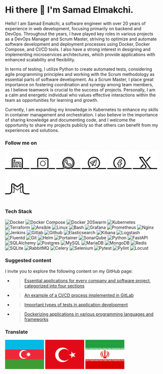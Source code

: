 # Hi there 👋 I'm Samad Elmakchi.

Hello! I am Samad Emakchi, a software engineer with over 20 years of experience in web development, focusing primarily on backend and DevOps. Throughout the years, I have played key roles in various projects as a DevOps Manager and Scrum Master, striving to optimize and automate software development and deployment processes using Docker, Docker Compose, and CI/CD tools. I also have a strong interest in designing and implementing microservices architectures, which provide applications with enhanced scalability and flexibility.

In terms of testing, I utilize Python to create automated tests, considering agile programming principles and working with the Scrum methodology as essential parts of software development. As a Scrum Master, I place great importance on fostering coordination and synergy among team members, as I believe teamwork is crucial to the success of projects. Personally, I am a calm and energetic individual who values effective interactions within the team as opportunities for learning and growth.

Currently, I am expanding my knowledge in Kubernetes to enhance my skills in container management and orchestration. I also believe in the importance of sharing knowledge and documenting code, and I welcome the opportunity to share my projects publicly so that others can benefit from my experiences and solutions.

<!-- ~~~~~~~~~~~~~~~~~~~~~~~~~~~~~~~~~~~~~~~~~~~~~~~~~~~~~~~~~~~~~~~~~~~~~~~~~~~~~~~~~~~~~~~~~~~~~~~~~~~~~~~~~~~~~~~~~~~~~~~~~~~~~~~~~~~~~~~~~~~~~~~~~~~~~~~  -->

[01]: https://www.linkedin.com/in/samad-elmakchi
[02]: https://www.instagram.com/samad.elmakchi
[03]: https://wa.me/989141189645
[04]: https://t.me/samadelmakchi
[05]: https://x.com/elmakchi
[06]: https://facebook.com/samad.elmakchi
[07]: mailto:samad.elmakchi@gmail.com
[10]: https://gitlab.com/samadelmakchi
[11]: https://github.com/samadelmakchi

[1.01]: social/linkedin.png (LinkedIn)
[1.02]: social/instagram.png (Instagram)
[1.03]: social/whatsapp.png (WhatsApp)
[1.04]: social/telegram.png (Telegram)
[1.05]: social/x.png (X)
[1.06]: social/facebook.png (Facebook)
[1.07]: social/gmail.png (Gmail)
[1.08]: social/pinterest.png (Pinterest)
[1.09]: social/youtube.png (Youtube)
[1.10]: social/gitlab.png (Gitlab)
[1.11]: social/github.png (Github)

### Follow me on
[![1.01]][01] [![1.02]][02] [![1.03]][03] [![1.04]][04] [![1.06]][06] [![1.05]][05] [![1.07]][07]


<!-- ~~~~~~~~~~~~~~~~~~~~~~~~~~~~~~~~~~~~~~~~~~~~~~~~~~~~~~~~~~~~~~~~~~~~~~~~~~~~~~~~~~~~~~~~~~~~~~~~~~~~~~~~~~~~~~~~~~~~~~~~~~~~~~~~~~~~~~~~~~~~~~~~~~~~~~~  -->
### Tech Stack
![Docker](https://img.shields.io/badge/docker-%230db7ed.svg?style=for-the-badge&logo=docker&logoColor=white) 
![Docker Compose](https://img.shields.io/badge/Docker%20Compose-2496ED?style=for-the-badge&logo=docker&logoColor=white) 
![Docker 20Swarm](https://img.shields.io/badge/Docker%20Swarm-%230db7ed?style=for-the-badge&logo=docker&logoColor=white) 
![Kubernetes](https://img.shields.io/badge/kubernetes-%23326ce5.svg?style=for-the-badge&logo=kubernetes&logoColor=white) 
![Terraform](https://img.shields.io/badge/terraform-%235835CC.svg?style=for-the-badge&logo=terraform&logoColor=white) 
![Ansible](https://img.shields.io/badge/ansible-%231A1918.svg?style=for-the-badge&logo=ansible&logoColor=white) 
![Linux](https://img.shields.io/badge/Linux-FCC624?style=for-the-badge&logo=linux&logoColor=white) 
![Bash](https://img.shields.io/badge/Bash-4EAA25?style=for-the-badge&logo=gnubash&logoColor=white) 
![Grafana](https://img.shields.io/badge/Grafana-F46800?style=for-the-badge&logo=Grafana&logoColor=white) 
![Prometheus](https://img.shields.io/badge/Prometheus-%23E6522C?style=for-the-badge&logo=prometheus&logoColor=white) 
![Nginx](https://img.shields.io/badge/Nginx-%23009639.svg?style=for-the-badge&logo=nginx&logoColor=white) 
![Jenkins](https://img.shields.io/badge/Jenkins-%232C5263.svg?style=for-the-badge&logo=jenkins&logoColor=white) 
![Gitlab](https://img.shields.io/badge/Gitlab-da4127?style=for-the-badge&logo=gitlab&logoColor=white) 
![Github](https://img.shields.io/badge/Github-000000?style=for-the-badge&logo=github&logoColor=white) 
![Elasticsearch](https://img.shields.io/badge/-ElasticSearch-005571?style=for-the-badge&logo=elasticsearch&logoColor=white) 
![Kibana](https://img.shields.io/badge/Kibana-005571?style=for-the-badge&logo=Kibana&logoColor=white) 
![Logstash](https://img.shields.io/badge/-Logstash-A9A9A9?style=for-the-badge&logo=Logstash&logoColor=white) 
![Fluentd](https://img.shields.io/badge/Fluentd-0E83C8?style=for-the-badge&logo=fluentd&logoColor=white) 
![Git](https://img.shields.io/badge/Git-e84d31?style=for-the-badge&logo=git&logoColor=white) 
![Helm](https://img.shields.io/badge/Helm-0F1689?style=for-the-badge&logo=helm&logoColor=white) 
![Portainer](https://img.shields.io/badge/Portainer-13b8f1?style=for-the-badge&logo=Portainer&logoColor=white) 
![SonarQube](https://img.shields.io/badge/SonarQube-499cd2?style=for-the-badge&logo=SonarQube&logoColor=white) 
![Python](https://img.shields.io/badge/python-3670A0?style=for-the-badge&logo=python&logoColor=white) 
![FastAPI](https://img.shields.io/badge/FastAPI-005571?style=for-the-badge&logo=fastapi&logoColor=white) 
![SQLAlchemy](https://img.shields.io/badge/SQLAlchemy-306998?style=for-the-badge&logo=python&logoColor=white) 
![Postgres](https://img.shields.io/badge/postgres-%23316192.svg?style=for-the-badge&logo=postgresql&logoColor=white) 
![MySQL](https://img.shields.io/badge/mysql-%2300f.svg?style=for-the-badge&logo=mysql&logoColor=white) 
![MariaDB](https://img.shields.io/badge/MariaDB-003545?style=for-the-badge&logo=mariadb&logoColor=white) 
![MongoDB](https://img.shields.io/badge/MongoDB-%234ea94b.svg?style=for-the-badge&logo=mongodb&logoColor=white) 
![Redis](https://img.shields.io/badge/redis-%23DD0031.svg?style=for-the-badge&logo=redis&logoColor=white) 
![SQLite](https://img.shields.io/badge/SQLite-003B57?style=for-the-badge&logo=sqlite&logoColor=white) 
![RabbitMQ](https://img.shields.io/badge/-RabbitMQ-FF6600?style=for-the-badge&logo=rabbitmq&logoColor=white) 
![Celery](https://img.shields.io/badge/Celery-37814A?style=for-the-badge&logo=Celery&logoColor=white) 
![Selenium](https://img.shields.io/badge/-selenium-CB02A?style=for-the-badge&logo=selenium&logoColor=white) 
![Pytest](https://img.shields.io/badge/Pytest-0A9EDC?style=for-the-badge&logo=pytest&logoColor=white) 
![Pylint](https://img.shields.io/badge/Pylint-4930bd?style=for-the-badge&logo=python&logoColor=white) 
![Locust](https://img.shields.io/badge/Locust-b8ee4b?style=for-the-badge&logo=python&logoColor=white) 

<!-- ~~~~~~~~~~~~~~~~~~~~~~~~~~~~~~~~~~~~~~~~~~~~~~~~~~~~~~~~~~~~~~~~~~~~~~~~~~~~~~~~~~~~~~~~~~~~~~~~~~~~~~~~~~~~~~~~~~~~~~~~~~~~~~~~~~~~~~~~~~~~~~~~~~~~~~~  -->
[a01]: https://github.com/samadelmakchi/docker
[a02]: https://github.com/samadelmakchi/cicd
[a03]: https://github.com/samadelmakchi/testing
[a04]: https://github.com/samadelmakchi/dockerize
[a05]: https://github.com/samadelmakchi/fastapi

### Suggested content
I invite you to explore the following content on my GitHub page:
- > [Essential applications for every company and software project, categorized into four sections][a01]
- > [An example of a CI/CD process implemented in GitLab][a02]
- > [Important types of tests in application development][a03]
- > [Dockerizing applications in various programming languages and frameworks][a04]

<!-- ~~~~~~~~~~~~~~~~~~~~~~~~~~~~~~~~~~~~~~~~~~~~~~~~~~~~~~~~~~~~~~~~~~~~~~~~~~~~~~~~~~~~~~~~~~~~~~~~~~~~~~~~~~~~~~~~~~~~~~~~~~~~~~~~~~~~~~~~~~~~~~~~~~~~~~~  -->

[z01]: README.md
[z02]: README-az.md
[z03]: README-tr.md
[z04]: README-ar.md
[z05]: README-fa.md
[z06]: README-de.md
[z07]: README-nl.md
[z08]: README-fr.md
[z09]: README-dk.md
[z11]: README-ru.md
[z12]: README-es.md
[z13]: README-se.md
[z14]: README-no.md
[z15]: README-no.md

[1.z01]: flag/en.svg (English)
[1.z02]: flag/az.svg (Azərbaycani)
[1.z03]: flag/tr.svg (Türkisch)
[1.z04]: flag/ar.svg (العربي)
[1.z05]: flag/fa.svg (فارسی)
[1.z06]: flag/de.svg (Deutsch)
[1.z07]: flag/nl.svg (Nederlands)
[1.z08]: flag/fr.svg (Français)
[1.z09]: flag/dk.svg (Dansk sprog - دانمارکی)
[1.z10]: flag/fi.svg (Suomen kieli - فنلاندی)
[1.z11]: flag/ru.svg (Pу́сский язы́к - روسی)
[1.z12]: flag/es.svg (Español - اسپانیایی)
[1.z13]: flag/se.svg (Svenska - سوئدی)
[1.z14]: flag/no.svg (Norsk - نروژی)
[1.z15]: flag/no.svg (Italiano - ایتالیایی)

### Translate
[![1.z02]][z02] [![1.z03]][z03] [![1.z05]][z05] 


<!-- ~~~~~~~~~~~~~~~~~~~~~~~~~~~~~~~~~~~~~~~~~~~~~~~~~~~~~~~~~~~~~~~~~~~~~~~~~~~~~~~~~~~~~~~~~~~~~~~~~~~~~~~~~~~~~~~~~~~~~~~~~~~~~~~~~~~~~~~~~~~~~~~~~~~~~~~  -->
